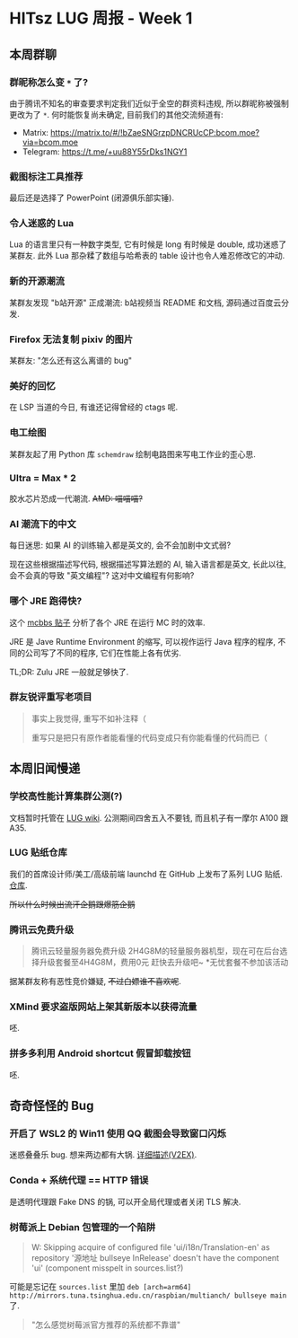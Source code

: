 # HITsz LUG 周报 - Week 1

## 本周群聊

### 群昵称怎么变 `*` 了?

由于腾讯不知名的审查要求判定我们近似于全空的群资料违规, 所以群昵称被强制更改为了 `*`. 何时能恢复尚未确定, 目前我们的其他交流频道有:

- Matrix: https://matrix.to/#/!bZaeSNGrzpDNCRUcCP:bcom.moe?via=bcom.moe
- Telegram: https://t.me/+uu88Y55rDks1NGY1

### 截图标注工具推荐

最后还是选择了 PowerPoint (闭源俱乐部实锤).

### 令人迷惑的 Lua

Lua 的语言里只有一种数字类型, 它有时候是 long 有时候是 double, 成功迷惑了某群友. 此外 Lua 那杂糅了数组与哈希表的 table 设计也令人难忍修改它的冲动.

### 新的开源潮流

某群友发现 "b站开源" 正成潮流: b站视频当 README 和文档, 源码通过百度云分发.

### Firefox 无法复制 pixiv 的图片

某群友: "怎么还有这么离谱的 bug"

### 美好的回忆

在 LSP 当道的今日, 有谁还记得曾经的 ctags 呢.

### 电工绘图

某群友起了用 Python 库 `schemdraw` 绘制电路图来写电工作业的歪心思.

### Ultra = Max * 2

胶水芯片恐成一代潮流. ~~AMD: 喵喵喵?~~

### AI 潮流下的中文

每日迷思: 如果 AI 的训练输入都是英文的, 会不会加剧中文式弱?

现在这些根据描述写代码, 根据描述写算法题的 AI, 输入语言都是英文, 长此以往, 会不会真的导致 "英文编程"? 这对中文编程有何影响?

### 哪个 JRE 跑得快?

这个 [mcbbs 贴子](https://www.mcbbs.net/thread-1232993-1-1.html) 分析了各个 JRE 在运行 MC 时的效率.

JRE 是 Jave Runtime Environment 的缩写, 可以视作运行 Java 程序的程序, 不同的公司写了不同的程序, 它们在性能上各有优劣.

TL;DR: Zulu JRE 一般就足够快了.

### 群友锐评重写老项目

> 事实上我觉得, 重写不如补注释（
>
> 重写只是把只有原作者能看懂的代码变成只有你能看懂的代码而已（

## 本周旧闻慢递

### 学校高性能计算集群公测(?)

文档暂时托管在 [LUG wiki](https://wiki.hitsz.org/hpc-doc/main/). 公测期间四舍五入不要钱, 而且机子有一摩尔 A100 跟 A35.

### LUG 贴纸仓库

我们的首席设计师/美工/高级前端 launchd 在 GitHub 上发布了系列 LUG 贴纸. [仓库](https://github.com/hitszlug/hitsz-lug-stickers).

~~所以什么时候出流汗企鹅跟爆筋企鹅~~

### 腾讯云免费升级

> 腾讯云轻量服务器免费升级
> 2H4G8M的轻量服务器机型，现在可在后台选择升级套餐至4H4G8M，费用0元
> 赶快去升级吧~
> *无忧套餐不参加该活动

据某群友称有恶性竞价嫌疑, ~~不过白嫖谁不喜欢呢~~.

### XMind 要求盗版网站上架其新版本以获得流量

呸.

### 拼多多利用 Android shortcut 假冒卸载按钮

呸. 

## 奇奇怪怪的 Bug

### 开启了 WSL2 的 Win11 使用 QQ 截图会导致窗口闪烁

迷惑叠叠乐 bug. 想来两边都有大锅. [详细描述(V2EX)](https://www.v2ex.com/t/810392).

### Conda + 系统代理 == HTTP 错误

是透明代理跟 Fake DNS 的锅, 可以开全局代理或者关闭 TLS 解决.

### 树莓派上 Debian 包管理的一个陷阱

> W: Skipping acquire of configured file 'ui/i18n/Translation-en' as repository '源地址 bullseye InRelease' doesn't have the component 'ui' (component misspelt in sources.list?)

可能是忘记在 `sources.list` 里加 `deb [arch=arm64] http://mirrors.tuna.tsinghua.edu.cn/raspbian/multianch/ bullseye main` 了.

> "怎么感觉树莓派官方推荐的系统都不靠谱"
